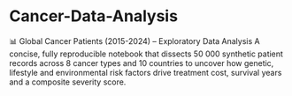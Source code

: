 # Cancer-Data-Analysis
📊 Global Cancer Patients (2015-2024) – Exploratory Data Analysis A concise, fully reproducible notebook that dissects 50 000 synthetic patient records across 8 cancer types and 10 countries to uncover how genetic, lifestyle and environmental risk factors drive treatment cost, survival years and a composite severity score.
